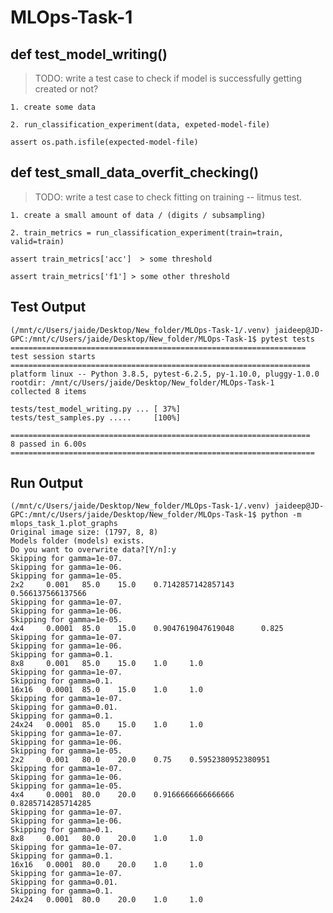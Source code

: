 # MLOps-Task-1

## def test_model_writing()

> TODO: write  a test case to check if model is successfully getting created or not?

    1. create some data

    2. run_classification_experiment(data, expeted-model-file)

    assert os.path.isfile(expected-model-file)

## def test_small_data_overfit_checking()

> TODO: write a test case to check fitting on training -- litmus test.

    1. create a small amount of data / (digits / subsampling)

    2. train_metrics = run_classification_experiment(train=train, valid=train)

    assert train_metrics['acc']  > some threshold

    assert train_metrics['f1'] > some other threshold

## Test Output

```
(/mnt/c/Users/jaide/Desktop/New_folder/MLOps-Task-1/.venv) jaideep@JD-GPC:/mnt/c/Users/jaide/Desktop/New_folder/MLOps-Task-1$ pytest tests
==================================================================
test session starts
===================================================================
platform linux -- Python 3.8.5, pytest-6.2.5, py-1.10.0, pluggy-1.0.0
rootdir: /mnt/c/Users/jaide/Desktop/New_folder/MLOps-Task-1
collected 8 items

tests/test_model_writing.py ... [ 37%]
tests/test_samples.py .....     [100%]

===================================================================
8 passed in 6.00s
====================================================================
```

## Run Output

```
(/mnt/c/Users/jaide/Desktop/New_folder/MLOps-Task-1/.venv) jaideep@JD-GPC:/mnt/c/Users/jaide/Desktop/New_folder/MLOps-Task-1$ python -m mlops_task_1.plot_graphs
Original image size: (1797, 8, 8)
Models folder (models) exists.
Do you want to overwrite data?[Y/n]:y
Skipping for gamma=1e-07.
Skipping for gamma=1e-06.
Skipping for gamma=1e-05.
2x2     0.001   85.0    15.0    0.7142857142857143      0.566137566137566
Skipping for gamma=1e-07.
Skipping for gamma=1e-06.
Skipping for gamma=1e-05.
4x4     0.0001  85.0    15.0    0.9047619047619048      0.825
Skipping for gamma=1e-07.
Skipping for gamma=1e-06.
Skipping for gamma=0.1.
8x8     0.001   85.0    15.0    1.0     1.0
Skipping for gamma=1e-07.
Skipping for gamma=0.1.
16x16   0.0001  85.0    15.0    1.0     1.0
Skipping for gamma=1e-07.
Skipping for gamma=0.01.
Skipping for gamma=0.1.
24x24   0.0001  85.0    15.0    1.0     1.0
Skipping for gamma=1e-07.
Skipping for gamma=1e-06.
Skipping for gamma=1e-05.
2x2     0.001   80.0    20.0    0.75    0.5952380952380951
Skipping for gamma=1e-07.
Skipping for gamma=1e-06.
Skipping for gamma=1e-05.
4x4     0.0001  80.0    20.0    0.9166666666666666      0.8285714285714285
Skipping for gamma=1e-07.
Skipping for gamma=1e-06.
Skipping for gamma=0.1.
8x8     0.001   80.0    20.0    1.0     1.0
Skipping for gamma=1e-07.
Skipping for gamma=0.1.
16x16   0.0001  80.0    20.0    1.0     1.0
Skipping for gamma=1e-07.
Skipping for gamma=0.01.
Skipping for gamma=0.1.
24x24   0.0001  80.0    20.0    1.0     1.0
```